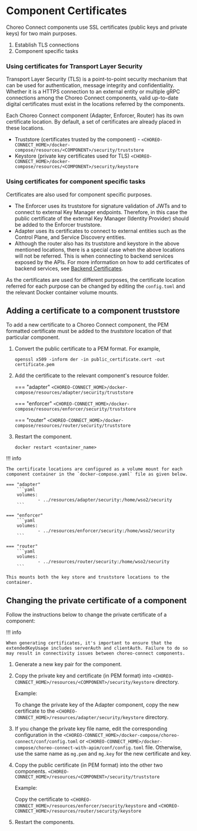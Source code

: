 # Component Certificates

Choreo Connect components use SSL certificates (public keys and private keys) for two main purposes.

1. Establish TLS connections
2. Component specific tasks

### Using certificates for Transport Layer Security

Transport Layer Security (TLS) is a point-to-point security mechanism that can be used for authentication, message integrity and confidentiality. Whether it is a HTTPS connection to an external entity or multiple gRPC connections among the Choreo Connect components, valid up-to-date digital certificates must exist in the locations referred by the components.

Each Choreo Connect component (Adapter, Enforcer, Router) has its own certificate location. By default, a set of certificates are already placed in these locations.

- Truststore (certificates trusted by the component) - `<CHOREO-CONNECT_HOME>/docker-compose/resources/<COMPONENT>/security/truststore`
- Keystore (private key certificates used for TLS) `<CHOREO-CONNECT_HOME>/docker-compose/resources/<COMPONENT>/security/keystore`

### Using certificates for component specific tasks

Certificates are also used for component specific purposes.

- The Enforcer uses its truststore for signature validation of JWTs and to connect to external Key Manager endpoints. Therefore, in this case the public certificate of the external Key Manager (Identity Provider) should be added to the Enforcer truststore.
- Adapter uses its certificates to connect to external entities such as the Control Plane, and Service Discovery entities.
- Although the router also has its truststore and keystore in the above mentioned locations, there is a special case when the above locations will not be referred. This is when connecting to backend services exposed by the APIs. For more information on how to add certificates of backend services, see [Backend Certificates]({{base_path}}/deploy-and-publish/deploy-on-gateway/choreo-connect/security/tls/backend-certificates/#adding-certificates-to-specific-clusters).

As the certificates are used for different purposes, the certificate location referred for each purpose can be changed by editing the `config.toml` and the relevant Docker container volume mounts.

## Adding a certificate to a component truststore

To add a new certificate to a Choreo Connect component, the PEM formatted certificate must be added to the *truststore* location of that particular component.

1.  Convert the public certificate to a PEM format. For example,

    `openssl x509 -inform der -in public_certificate.cert -out certificate.pem`

2.  Add the certificate to the relevant component's resource folder.

    === "adapter"
        ```
        <CHOREO-CONNECT_HOME>/docker-compose/resources/adapter/security/truststore
        ```

    === "enforcer"
        ```
        <CHOREO-CONNECT_HOME>/docker-compose/resources/enforcer/security/truststore
        ```

    === "router"
        ```
        <CHOREO-CONNECT_HOME>/docker-compose/resources/router/security/truststore
        ```
        
3.  Restart the component.
   
    `docker restart <container_name>`
   

!!! info

    The certificate locations are configured as a volume mount for each component container in the `docker-compose.yaml` file as given below.

    === "adapter"
        ```yaml
        volumes:
                - ../resources/adapter/security:/home/wso2/security
        ```

    === "enforcer"
        ```yaml
        volumes:
                - ../resources/enforcer/security:/home/wso2/security
        ```

    === "router"
        ```yaml
        volumes:
                - ../resources/router/security:/home/wso2/security
        ```

    This mounts both the key store and truststore locations to the container.


## Changing the private certificate of a component

Follow the instructions below to change the private certificate of a component:

!!! info

    When generating certificates, it's important to ensure that the extendedKeyUsage includes serverAuth and clientAuth. Failure to do so may result in connectivity issues between choreo-connect components.

1. Generate a new key pair for the component.
   
2. Copy the private key and certificate (in PEM format) into `<CHOREO-CONNECT_HOME>/resources/<COMPONENT>/security/keystore` directory.

    Example: 
    
    To change the private key of the Adapter component, copy the new certificate to  the `<CHOREO-CONNECT_HOME>/resources/adapter/security/keystore` directory.

3. If you change the private key file name, edit the corresponding configuration in the `<CHOREO-CONNECT_HOME>/docker-compose/choreo-connect/conf/config.toml` or `<CHOREO-CONNECT_HOME>/docker-compose/choreo-connect-with-apim/conf/config.toml` file. Otherwise, use the same name as `mg.pem` and `mg.key` for the new certificate and key.

4. Copy the public certificate (in PEM format) into the other two components. `<CHOREO-CONNECT_HOME>/resources/<COMPONENT>/security/truststore`

    Example: 
    
    Copy the certificate to `<CHOREO-CONNECT_HOME>/resources/enforcer/security/keystore` and `<CHOREO-CONNECT_HOME>/resources/router/security/keystore`

5. Restart the components.
